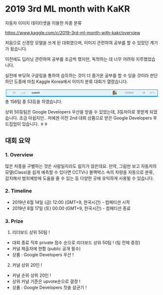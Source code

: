 # 2019 3rd ML month with KaKR
자동차 이미지 데이터셋을 이용한 차종 분류

https://www.kaggle.com/c/2019-3rd-ml-month-with-kakr/overview

처음으로 신경망 모델을 쓰게 된 대회였으며, 이미지 관련하여 공부를 할 수 있었던 계기가 됬습니다.

이전에도 딥러닝 관련하여 공부를 조금씩 했지만, 독학하는 데 너무 어려워 지루했었습니다. 

실전에 부딪혀 구글링을 통하여 습득하는 것이 더 즐거운 공부를 할 수 있을 것이라 판단하던 도중에 마침 Kaggle Korea에서 이미지 분류 대회가 열렸습니다.

![rank](./image/rank.png)
총 156팀 중 53등을 하였습니다.

상위 50등팀은 Google Developers 우산을 받을 수 있었는데, 3등차이로 못받게 되었습니다. 조금 아쉽지만.. 저에겐 이전 2nd 대회 상품으로 받은 Google Developers 후드집업이 있습니다. ㅎㅎ

## 대회 요약

### 1. Overview
많은 차종을 구별하는 것은 사람일지라도 쉽지가 않은데요. 만약, 그림만 보고 자동차의 모델(Class)을 쉽게 예측할 수 있다면 CCTV나 블랙박스 속의 차량을 자동으로 분류, 감지해서 범죄예방에 도움을 줄 수 있는 등 다양한 곳에 유익하게 사용될 수 있습니다.

### 2. Timeline
* 2019년 6월 14일 (금) 12:00 (GMT+9, 한국시간) - 컴페티션 시작
* 2019년 8월 17일 (토) 00:00 (GMT+9, 한국시간) - 컴페티션 종료

### 3. Prize

1. 리더보드 상위 50팀 !
  - 대회 종료 직후 private 점수 순으로 리더보드 상위 50팀 ! (팀 전체 증정)
  - 커널 제출자에 한함 (public 공개 필수)
  - 상품 : Google Developers 우산 !

2. 커널 상위 20인 !
  - 커널 순위 상위 20인 !
  - 상위 커널 기준은 upvote순으로 결정 !
  - 상품 : Google Developers 칫솔 살균기 !
